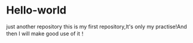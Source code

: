 # Hello-world
just another repository
this is my first repository,It's only my practise!And then I will make good use of it！
